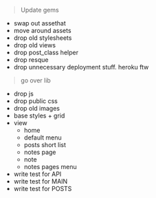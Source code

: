 > Update gems
- swap out assethat
- move around assets  
- drop old stylesheets
- drop old views
- drop post_class helper
- drop resque
- drop unnecessary deployment stuff. heroku ftw        
> go over lib
- drop js
- drop public css
- drop old images   
- base styles + grid
- view
  - home
  - default menu
  - posts short list 
  - notes page
  - note
  - notes pages menu
- write test for API
- write test for MAIN
- write test for POSTS 
